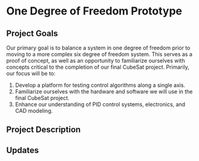 # One Degree of Freedom Prototype

## Project Goals
Our primary goal is to balance a system in one degree of freedom prior to moving to a more complex six degree of freedom system. This serves as a proof of concept, as well as an opportunity to familiarize ourselves with concepts critical to the completion of our final CubeSat project. Primarily, our focus will be to:

1. Develop a platform for testing control algorithms along a single axis.
2. Familiarize ourselves with the hardware and software we will use in the final CubeSat project.
3. Enhance our understanding of PID control systems, electronics, and CAD modeling. 

## Project Description

## Updates


